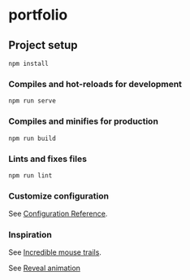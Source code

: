 # portfolio

## Project setup
```
npm install
```

### Compiles and hot-reloads for development
```
npm run serve
```

### Compiles and minifies for production
```
npm run build
```

### Lints and fixes files
```
npm run lint
```

### Customize configuration
See [Configuration Reference](https://cli.vuejs.org/config/).

### Inspiration 
See [Incredible mouse trails](https://tympanus.net/codrops/2019/09/24/crafting-stylised-mouse-trails-with-ogl/).

See [Reveal animation](https://codepen.io/sedlukha/pen/eRoYMZ)